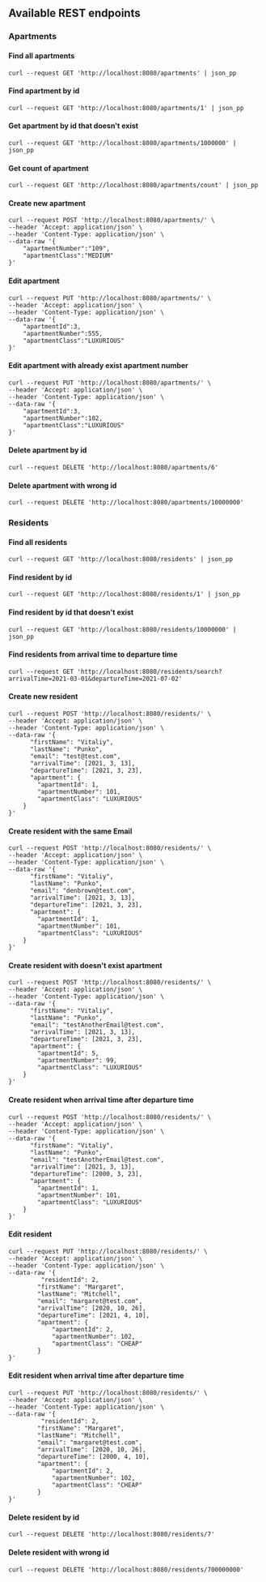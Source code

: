 ## Available REST endpoints

### Apartments

#### Find all apartments

```
curl --request GET 'http://localhost:8080/apartments' | json_pp
```

#### Find apartment by id

```
curl --request GET 'http://localhost:8080/apartments/1' | json_pp
```

#### Get apartment by id that doesn't exist

```
curl --request GET 'http://localhost:8080/apartments/1000000' | json_pp
```

#### Get count of apartment

```
curl --request GET 'http://localhost:8080/apartments/count' | json_pp
```

#### Create new apartment

```
curl --request POST 'http://localhost:8080/apartments/' \
--header 'Accept: application/json' \
--header 'Content-Type: application/json' \
--data-raw '{
    "apartmentNumber":"109",
    "apartmentClass":"MEDIUM"
}'
```

#### Edit apartment

```
curl --request PUT 'http://localhost:8080/apartments/' \
--header 'Accept: application/json' \
--header 'Content-Type: application/json' \
--data-raw '{
    "apartmentId":3,
    "apartmentNumber":555,
    "apartmentClass":"LUXURIOUS"
}'
```

#### Edit apartment with already exist apartment number

```
curl --request PUT 'http://localhost:8080/apartments/' \
--header 'Accept: application/json' \
--header 'Content-Type: application/json' \
--data-raw '{
    "apartmentId":3,
    "apartmentNumber":102,
    "apartmentClass":"LUXURIOUS"
}'
```

#### Delete apartment by id

```
curl --request DELETE 'http://localhost:8080/apartments/6'
```

#### Delete apartment with wrong id

```
curl --request DELETE 'http://localhost:8080/apartments/10000000'
```

### Residents

#### Find all residents

```
curl --request GET 'http://localhost:8080/residents' | json_pp
```

#### Find resident by id

```
curl --request GET 'http://localhost:8080/residents/1' | json_pp
```

#### Find resident by id that doesn't exist

```
curl --request GET 'http://localhost:8080/residents/10000000' | json_pp
```

#### Find residents from arrival time to departure time

```
curl --request GET 'http://localhost:8080/residents/search?arrivalTime=2021-03-01&departureTime=2021-07-02'
```

#### Create new resident

```
curl --request POST 'http://localhost:8080/residents/' \
--header 'Accept: application/json' \
--header 'Content-Type: application/json' \
--data-raw '{
      "firstName": "Vitaliy",
      "lastName": "Punko",
      "email": "test@test.com",
      "arrivalTime": [2021, 3, 13],
      "departureTime": [2021, 3, 23],
      "apartment": {
        "apartmentId": 1,
        "apartmentNumber": 101,
        "apartmentClass": "LUXURIOUS"
    }
}'
```

#### Create resident with the same Email

```
curl --request POST 'http://localhost:8080/residents/' \
--header 'Accept: application/json' \
--header 'Content-Type: application/json' \
--data-raw '{
      "firstName": "Vitaliy",
      "lastName": "Punko",
      "email": "denbrown@test.com",
      "arrivalTime": [2021, 3, 13],
      "departureTime": [2021, 3, 23],
      "apartment": {
        "apartmentId": 1,
        "apartmentNumber": 101,
        "apartmentClass": "LUXURIOUS"
    }
}'
```

#### Create resident with doesn't exist apartment

```
curl --request POST 'http://localhost:8080/residents/' \
--header 'Accept: application/json' \
--header 'Content-Type: application/json' \
--data-raw '{
      "firstName": "Vitaliy",
      "lastName": "Punko",
      "email": "testAnotherEmail@test.com",
      "arrivalTime": [2021, 3, 13],
      "departureTime": [2021, 3, 23],
      "apartment": {
        "apartmentId": 5,
        "apartmentNumber": 99,
        "apartmentClass": "LUXURIOUS"
    }
}'
```

#### Create resident when arrival time after departure time

```
curl --request POST 'http://localhost:8080/residents/' \
--header 'Accept: application/json' \
--header 'Content-Type: application/json' \
--data-raw '{
      "firstName": "Vitaliy",
      "lastName": "Punko",
      "email": "testAnotherEmail@test.com",
      "arrivalTime": [2021, 3, 13],
      "departureTime": [2000, 3, 23],
      "apartment": {
        "apartmentId": 1,
        "apartmentNumber": 101,
        "apartmentClass": "LUXURIOUS"
    }
}'
```

#### Edit resident

```
curl --request PUT 'http://localhost:8080/residents/' \
--header 'Accept: application/json' \
--header 'Content-Type: application/json' \
--data-raw '{
         "residentId": 2,
        "firstName": "Margaret",
        "lastName": "Mitchell",
        "email": "margaret@test.com",
        "arrivalTime": [2020, 10, 26],
        "departureTime": [2021, 4, 10],
        "apartment": {
            "apartmentId": 2,
            "apartmentNumber": 102,
            "apartmentClass": "CHEAP"
        }
}'
```

#### Edit resident when arrival time after departure time

```
curl --request PUT 'http://localhost:8080/residents/' \
--header 'Accept: application/json' \
--header 'Content-Type: application/json' \
--data-raw '{
         "residentId": 2,
        "firstName": "Margaret",
        "lastName": "Mitchell",
        "email": "margaret@test.com",
        "arrivalTime": [2020, 10, 26],
        "departureTime": [2000, 4, 10],
        "apartment": {
            "apartmentId": 2,
            "apartmentNumber": 102,
            "apartmentClass": "CHEAP"
        }
}'
```

#### Delete resident by id

```
curl --request DELETE 'http://localhost:8080/residents/7'
```

#### Delete resident with wrong id

```
curl --request DELETE 'http://localhost:8080/residents/700000000'
```